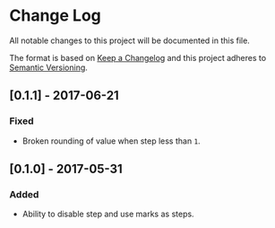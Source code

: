 # Change Log

All notable changes to this project will be documented in this file.

The format is based on [Keep a Changelog](http://keepachangelog.com/) 
and this project adheres to [Semantic Versioning](http://semver.org/).

## [0.1.1] - 2017-06-21

### Fixed

- Broken rounding of value when step less than `1`.

## [0.1.0] - 2017-05-31

### Added

- Ability to disable step and use marks as steps.
